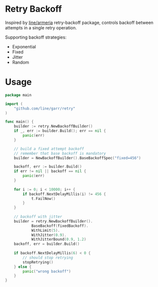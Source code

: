 # Retry Backoff

Inspired by [line/armeria](https://github.com/line/armeria) retry-backoff package, controls backoff between attempts in a single retry operation. 

Supporting backoff strategies:
- Exponential
- Fixed
- Jitter
- Random

# Usage

```go
package main

import (
    "github.com/line/garr/retry"
)

func main() {
	builder := retry.NewBackoffBuilder()
	if _, err := builder.Build(); err == nil {
		panic(err)
	}

	// build a fixed attempt backoff
	// remember that base backoff is mandatory
	builder = NewBackoffBuilder().BaseBackoffSpec("fixed=456")

	backoff, err := builder.Build()
	if err != nil || backoff == nil {
		panic(err)
	}
    
	for i := 0; i < 10000; i++ {
		if backoff.NextDelayMillis(i) != 456 {
			t.FailNow()
		}
	}
    
	// backoff with jitter
	builder = retry.NewBackoffBuilder().
			BaseBackoff(fixedBackoff).
			WithLimit(5).
			WithJitter(0.9).
			WithJitterBound(0.9, 1.2)
	backoff, err = builder.Build()
    
	if backoff.NextDelayMillis(6) < 0 {
		// should stop retrying
		stopRetrying()
	} else {
		panic("wrong backoff")
	}
}
```
